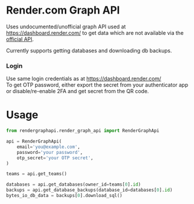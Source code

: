 # Render.com Graph API

Uses undocumented/unofficial graph API used at https://dashboard.render.com/ to get data which are not available via the [official API](https://render.com/docs/api).

Currently supports getting databases and downloading db backups.

### Login

Use same login credentials as at https://dashboard.render.com/  
To get OTP password, either export the secret from your authenticator app or disable/re-enable 2FA and get secret from the QR code.

# Usage

```python
from rendergraphapi.render_graph_api import RenderGraphApi

api = RenderGraphApi(
    email='you@example.com',
    password='your password',
    otp_secret='your OTP secret',
)

teams = api.get_teams()

databases = api.get_databases(owner_id=teams[0].id)
backups = api.get_database_backups(database_id=databases[0].id)
bytes_io_db_data = backups[0].download_sql()
```
